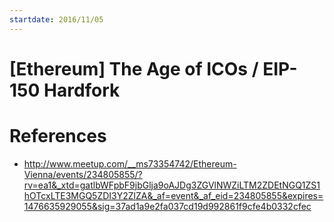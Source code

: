 ```yaml
---
startdate: 2016/11/05
---
```

# [Ethereum] The Age of ICOs / EIP-150 Hardfork

# References
* http://www.meetup.com/__ms73354742/Ethereum-Vienna/events/234805855/?rv=ea1&_xtd=gatlbWFpbF9jbGlja9oAJDg3ZGVlNWZiLTM2ZDEtNGQ1ZS1hOTcxLTE3MGQ5ZDI3Y2ZlZA&_af=event&_af_eid=234805855&expires=1476635929055&sig=37ad1a9e2fa037cd19d992861f9cfe4b0332cfec
